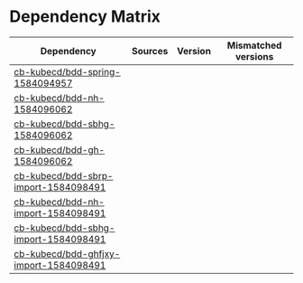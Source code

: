 # Dependency Matrix

Dependency | Sources | Version | Mismatched versions
---------- | ------- | ------- | -------------------
[cb-kubecd/bdd-spring-1584094957](https://github.com/cb-kubecd/bdd-spring-1584094957.git) |  | []() | 
[cb-kubecd/bdd-nh-1584096062](https://github.com/cb-kubecd/bdd-nh-1584096062.git) |  | []() | 
[cb-kubecd/bdd-sbhg-1584096062](https://github.com/cb-kubecd/bdd-sbhg-1584096062.git) |  | []() | 
[cb-kubecd/bdd-gh-1584096062](https://github.com/cb-kubecd/bdd-gh-1584096062.git) |  | []() | 
[cb-kubecd/bdd-sbrp-import-1584098491](https://github.com/cb-kubecd/bdd-sbrp-import-1584098491.git) |  | []() | 
[cb-kubecd/bdd-nh-import-1584098491](https://github.com/cb-kubecd/bdd-nh-import-1584098491.git) |  | []() | 
[cb-kubecd/bdd-sbhg-import-1584098491](https://github.com/cb-kubecd/bdd-sbhg-import-1584098491.git) |  | []() | 
[cb-kubecd/bdd-ghfjxy-import-1584098491](https://github.com/cb-kubecd/bdd-ghfjxy-import-1584098491.git) |  | []() | 
